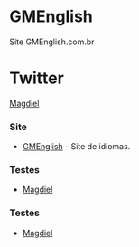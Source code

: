 GMEnglish
=========

Site GMEnglish.com.br

# Twitter

[Magdiel](https://twitter.com/magui_official)

### Site

* [GMEnglish](http://gmdigital.info) - Site de idiomas.

### Testes

* [Magdiel](https://twitter.com/magui_official)

### Testes

* [Magdiel](https://twitter.com/magui_official)